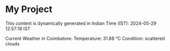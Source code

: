 # My Project

This content is dynamically generated in Indian Time (IST): 2024-05-29 12:57:19 IST


Current Weather in Coimbatore:
Temperature: 31.88 °C
Condition: scattered clouds
